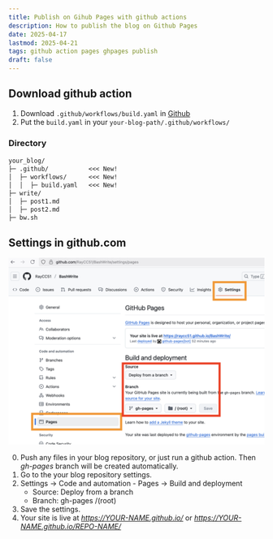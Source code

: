 ```yaml
---
title: Publish on Gihub Pages with github actions
description: How to publish the blog on Github Pages
date: 2025-04-17
lastmod: 2025-04-21
tags: github action pages ghpages publish
draft: false
---
```


## Download github action

1. Download `.github/workflows/build.yaml` in [Github](https://github.com/raycc51/bashwrite)
2. Put the `build.yaml` in your `your-blog-path/.github/workflows/`

### Directory

```
your_blog/
├─ .github/           <<< New!
│  ├─ workflows/      <<< New!
│  │  ├─ build.yaml   <<< New!
├─ write/
│  ├─ post1.md
│  ├─ post2.md
├─ bw.sh
```

## Settings in github.com

![setting image](pages-setting.png)

0. Push any files in your blog repository, or just run a github action. Then *gh-pages* branch will be created automatically.
1. Go to the your blog repository settings.
2. Settings -> Code and automation - Pages -> Build and deployment
    - Source: Deploy from a branch
    - Branch: gh-pages /(root)
3. Save the settings.
4. Your site is live at *https://YOUR-NAME.github.io/* or *https://YOUR-NAME.github.io/REPO-NAME/*
